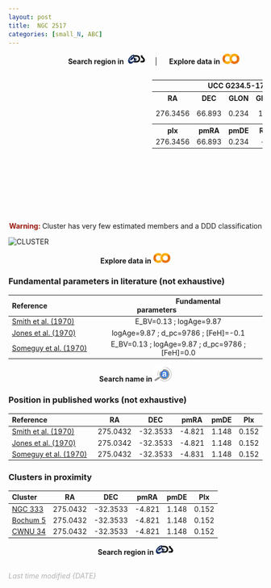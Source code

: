 ```yaml
---
layout: post
title:  NGC 2517
categories: [small_N, ABC]
---
```


<!-- include Aladin Lite CSS file in the head section of your page -->
<link rel="stylesheet" href="https://aladin.u-strasbg.fr/AladinLite/api/v2/latest/aladin.min.css" />
<!-- you can skip the following line if your page already integrates the jQuery library -->
<script type="text/javascript" src="https://code.jquery.com/jquery-1.12.1.min.js" charset="utf-8"></script>
<!-- Aladin Lite CS -->

&nbsp;&nbsp;&nbsp;&nbsp;&nbsp;&nbsp;&nbsp;&nbsp;&nbsp;&nbsp;&nbsp;&nbsp;&nbsp;&nbsp;&nbsp;&nbsp;&nbsp;&nbsp;&nbsp;&nbsp;&nbsp;&nbsp;&nbsp;&nbsp;&nbsp;&nbsp;&nbsp;&nbsp;&nbsp;&nbsp;<b>Search region in&nbsp;&nbsp;</b><a href="http://cdsportal.u-strasbg.fr/?target=11.9662%2066.7755" target="_blank"><img src="https://raw.githubusercontent.com/ucc23/ucc/main/images/cds_logo.png" alt="CDS" width="7%" height="7%"></a> &nbsp;&nbsp;&nbsp;&nbsp;|
&nbsp;&nbsp;&nbsp;&nbsp; <b>Explore data in</b> <a href="https://colab.research.google.com/github/UCC23/datafiles/blob/master/notebooks/Gulliver_22.ipynb" target="_blank"><img src="https://raw.githubusercontent.com/ucc23/ucc/main/images/colab_logo.png" alt="Google Colab" width="7%" height="7%"></a>

<div style="display: flex; justify-content: space-between;">
   <div style="text-align: center;">
      <!-- Left block -->
      <!-- Aladin Lite viewer -->
      <div id="aladin-lite-div" align="left" style="width:285px;height:250px;"></div>
      <script type="text/javascript" src="https://aladin.u-strasbg.fr/AladinLite/api/v2/latest/aladin.min.js" charset="utf-8"></script>
      <script type="text/javascript">var aladin = A.aladin('#aladin-lite-div', {survey: "P/DSS2/color", fov:0.5, target: "ngc 2516"});</script>
   </div>
   <!-- Aladin Lite viewer -->
   <!-- Left block -->
   <!-- Right block -->
   <table style="text-align: center;">
      <!-- Row 0 (title) -->
      <tr>
         <td align="center" colspan="5"><b>&nbsp;&nbsp;&nbsp;&nbsp;&nbsp;&nbsp;&nbsp;&nbsp;&nbsp;&nbsp;&nbsp;&nbsp;&nbsp;&nbsp;&nbsp;&nbsp;&nbsp;&nbsp;&nbsp;&nbsp;&nbsp;&nbsp;&nbsp;&nbsp;UCC G234.5-17.3 (<a href="#" title="Cluster class">0.43</a>)</b></td>
      </tr>
      <!-- Row 1 -->
      <tr>
         <th>RA</th>
         <th>DEC</th>
         <th>GLON</th>
         <th>GLAT</th>
         <th>Class</th>
      </tr>
      <!-- Row 2 -->
      <tr>
         <td>276.3456</td>
         <td>66.893</td>
         <td>0.234</td>
         <td>100</td>
         <td>
            <span style="color: green; font-weight: bold;">A</span>
            <span style="color: #FFC300; font-weight: bold;">B</span>
            <span style="color: red; font-weight: bold;">C</span>
            <span style="color: purple; font-weight: bold;">D</span>
         </td>
      </tr>
      <!-- Row 3 -->
      <tr>
         <th>plx</th>
         <th>pmRA</th>
         <th>pmDE</th>
         <th>R_v</th>
         <th>N_20</th>
      </tr>
      <!-- Row 4 -->
      <tr>
         <td>276.3456</td>
         <td>66.893</td>
         <td>0.234</td>
         <td>--</td>
         <td>100</td>
      </tr>
   </table>
   <!-- Right block -->
</div>

<!-- Hidden for search purposes -->
<font color="#FFFFFF">CCC</font>

<div style="text-align: center;">
   <span style="color: #99180f; font-weight: bold;">Warning: </span><span>Cluster has very few estimated members and a DDD classification</span>
</div>

![CLUSTER](https://raw.githubusercontent.com/ucc23/plots/main/plots/cluster.png)

<p style="text-align:center"><b>Explore data in </b> <a href="https://colab.research.google.com/github/UCC23/datafiles/blob/master/notebooks/Gulliver_22.ipynb" target="_blank"><img src="https://raw.githubusercontent.com/ucc23/ucc/main/images/colab_logo.png" alt="Google Colab" width="7%" height="7%"></a></p>



### Fundamental parameters in literature (not exhaustive)

| Reference<code>&nbsp;&nbsp;&nbsp;&nbsp;&nbsp;&nbsp;&nbsp;&nbsp;&nbsp;&nbsp;&nbsp;&nbsp;</code> | <code>&nbsp;&nbsp;&nbsp;&nbsp;&nbsp;&nbsp;&nbsp;&nbsp;&nbsp;&nbsp;&nbsp;</code>Fundamental parameters<code>&nbsp;&nbsp;&nbsp;&nbsp;&nbsp;&nbsp;&nbsp;&nbsp;&nbsp;&nbsp;&nbsp;&nbsp;</code>|
| :---         |     :---:      |
| [Smith et al. (1970)](http://ads.etc)   | E_BV=0.13 ; logAge=9.87    |
| [Jones et al. (1970)](http://ads.etc)   | logAge=9.87 ; d_pc=9786 ; [FeH]=-0.1  |
| [Someguy et al. (1970)](http://ads.etc)   | E_BV=0.13 ; logAge=9.87 ; d_pc=9786 ; [FeH]=0.0 |

<p style="text-align:center"><b>Search name in </b><a href="https://ui.adsabs.harvard.edu/search/q=%20collection%3Aastronomy%20%3Dbody%3A%22Bochum%207%22&sort=date%20desc%2C%20bibcode%20desc&p_=0" target="_blank"><img src="https://raw.githubusercontent.com/ucc23/ucc/main/images/ads_logo.png" alt="SAO/NASA ADS" width="7%" height="7%"></a></p>



### Position in published works (not exhaustive)

| Reference<code>&nbsp;&nbsp;&nbsp;&nbsp;&nbsp;&nbsp;&nbsp;&nbsp;&nbsp;&nbsp;&nbsp;&nbsp;</code>   | RA    | DEC   | pmRA  | pmDE  | Plx   |
| :---         | :---: | :---: | :---: | :---: | :---: |
| [Smith et al. (1970)](http://ads.etc)   | 275.0432 | -32.3533 | -4.821 | 1.148 | 0.152 |
| [Jones et al. (1970)](http://ads.etc)   | 275.0342 | -32.3533 | -4.821 | 1.148 | 0.152 |
| [Someguy et al. (1970)](http://ads.etc) | 275.0432 | -32.3533 | -4.831 | 1.148 | 0.152 |



### Clusters in proximity

| Cluster         | RA    | DEC   | pmRA  | pmDE  | Plx         |
| :---         | :---: | :---: | :---: | :---: | :---:       |
| [NGC 333](https://ucc.ar)  | 275.0432 | -32.3533 | -4.821 | 1.148 | 0.152 |
| [Bochum 5](https://ucc.ar) | 275.0432 | -32.3533 | -4.821 | 1.148 | 0.152 |
| [CWNU 34](https://ucc.ar)  | 275.0432 | -32.3533 | -4.821 | 1.148 | 0.152 |

<p style="text-align:center"><b>Search region in </b><a href="http://cdsportal.u-strasbg.fr/?target=11.9662%2066.7755" target="_blank"><img src="https://raw.githubusercontent.com/ucc23/ucc/main/images/cds_logo.png" alt="CDS" width="7%" height="7%"></a></p>


<br>
<font color="b3b1b1"><i>Last time modified {DATE}</i></font>
